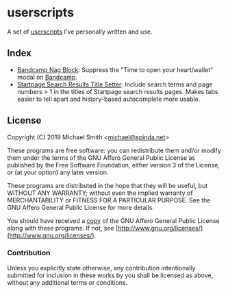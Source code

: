 # userscripts

A set of [userscripts](https://en.wikipedia.org/wiki/Userscript) I've personally written and use.

## Index

- [Bandcamp Nag Block](bandcamp-nag-block.user.js): Suppress the "Time to open your heart/wallet"
  modal on [Bandcamp](https://bandcamp.com).
- [Startpage Search Results Title Setter](startpage-search-results-title-setter.user.js): Include
  search terms and page numbers &gt; 1 in the titles of Startpage search results pages. Makes tabs
  easier to tell apart and history-based autocomplete more usable.

## License

Copyright (C) 2019 Michael Smith &lt;michael@spinda.net&gt;

These programs are free software: you can redistribute them and/or modify them under the terms of
the GNU Affero General Public License as published by the Free Software Foundation, either version
3 of the License, or (at your option) any later version.

These programs are distributed in the hope that they will be useful, but WITHOUT ANY WARRANTY;
without even the implied warranty of MERCHANTABILITY or FITNESS FOR A PARTICULAR PURPOSE. See the
GNU Affero General Public License for more details.

You should have received a [copy](LICENSE) of the GNU Affero General Public License along with
these programs. If not, see [http://www.gnu.org/licenses/](http://www.gnu.org/licenses/).

### Contribution

Unless you explicitly state otherwise, any contribution intentionally submitted for inclusion in
these works by you shall be licensed as above, without any additional terms or conditions.
